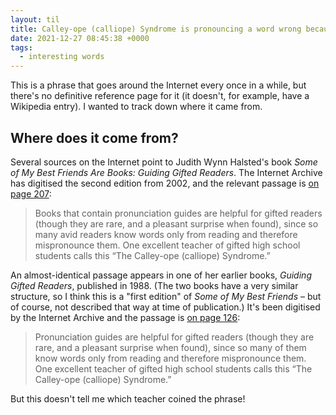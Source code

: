 ```yaml
---
layout: til
title: Calley-ope (calliope) Syndrome is pronouncing a word wrong because you’ve only ever read it on the page
date: 2021-12-27 08:45:38 +0000
tags:
  - interesting words
---
```

This is a phrase that goes around the Internet every once in a while, but there's no definitive reference page for it (it doesn't, for example, have a Wikipedia entry).
I wanted to track down where it came from.

## Where does it come from?

Several sources on the Internet point to Judith Wynn Halsted's book *Some of My Best Friends Are Books: Guiding Gifted Readers*.
The Internet Archive has digitised the second edition from 2002, and the relevant passage is [on page 207](https://archive.org/details/someofmybestfrie00hals/page/206/mode/2up?q=syndrome):

> Books that contain pronunciation guides are helpful for gifted readers (though they are rare, and a pleasant surprise when found), since so many avid readers know words only from reading and therefore mispronounce them. One excellent teacher of gifted high school students calls this “The Calley-ope (calliope) Syndrome.”

An almost-identical passage appears in one of her earlier books, *Guiding Gifted Readers*, published in 1988.
(The two books have a very similar structure, so I think this is a "first edition" of *Some of My Best Friends* – but of course, not described that way at time of publication.)
It's been digitised by the Internet Archive and the passage is [on page 126](https://archive.org/details/guidinggiftedrea0000hals/page/126/mode/2up?q=calliope):

> Pronunciation guides are helpful for gifted readers (though they are rare, and a pleasant surprise when found), since so many of them know words only from reading and therefore mispronounce them. One excellent teacher of gifted high school students calls this “The Calley-ope (calliope) Syndrome.”

But this doesn't tell me which teacher coined the phrase!
